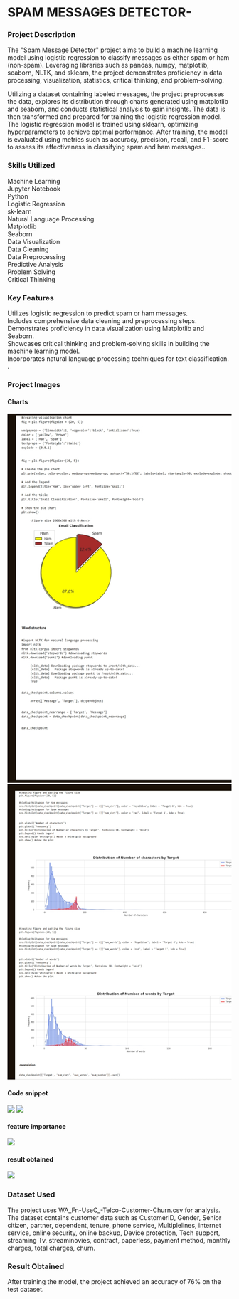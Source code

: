 # SPAM MESSAGES DETECTOR-<br>
### Project Description<br>
The "Spam Message Detector" project aims to build a machine learning model
using logistic regression to classify messages as either spam or ham (non-spam). 
Leveraging libraries such as pandas, numpy, matplotlib, seaborn, NLTK, and sklearn, 
the project demonstrates proficiency in data processing, visualization, statistics, 
critical thinking, and problem-solving.

Utilizing a dataset containing labeled messages, the project preprocesses the data, 
explores its distribution through charts generated using matplotlib and seaborn, 
and conducts statistical analysis to gain insights. The data is then transformed 
and prepared for training the logistic regression model.
The logistic regression model is trained using sklearn, optimizing hyperparameters 
to achieve optimal performance. After training, the model is evaluated using metrics 
such as accuracy, precision, recall, and F1-score to assess its effectiveness in classifying 
spam and ham messages..<br>
### Skills Utilized<br>
Machine Learning<br>
Jupyter Notebook<br>
Python<br>
Logistic Regression<br>
sk-learn<br>
Natural Language Processing <br>
Matplotlib<br>
Seaborn<br>
Data Visualization<br>
Data Cleaning<br>
Data Preprocessing<br>
Predictive Analysis<br>
Problem Solving<br>
Critical Thinking<br>
### Key Features<br>
Utilizes logistic regression to predict spam or ham messages.<br>
Includes comprehensive data cleaning and preprocessing steps.<br>
Demonstrates proficiency in data visualization using Matplotlib and Seaborn.<br>
Showcases critical thinking and problem-solving skills in building the machine learning model.<br>
Incorporates natural language processing techniques for text classification.<br>
.<br>
### Project Images<br>
#### Charts
![](IMG_20240226_143320.jpg)
![](IMG_20240226_143232.jpg)

#### Code snippet<br>
![](Screenshot_2024-02-11-08-58-06-71_e2d5b3f32b79de1d45acd1fad96fbb0f.jpg)
![](Screenshot_2024-02-11-08-57-56-43_e2d5b3f32b79de1d45acd1fad96fbb0f.jpg)
#### feature importance 
![](IMG_20240211_091136.jpg)
#### result obtained<br>
![](Screenshot_2024-02-11-09-40-13-52_e2d5b3f32b79de1d45acd1fad96fbb0f.jpg)
### Dataset Used<br>
The project uses WA_Fn-UseC_-Telco-Customer-Churn.csv for analysis. The dataset contains customer data such as CustomerID, Gender, Senior citizen, partner, dependent, tenure, phone service, Multiplelines, internet service, online security, online backup, Device protection, Tech support, streaming Tv, streaminovies, contract, paperless, payment method, monthly charges, total charges, churn.<br>
### Result Obtained<br>
After training the model, the project achieved an accuracy of 76% on the test dataset.<br>
<br>
